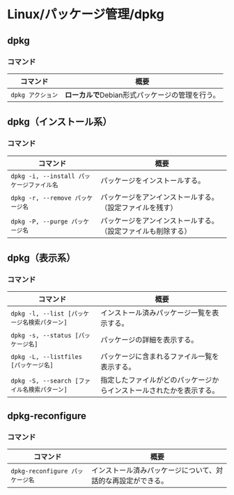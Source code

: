 # Linux/パッケージ管理/dpkg

## dpkg

### コマンド

|コマンド|概要|
|---|---|
|`dpkg アクション`|**ローカルで**Debian形式パッケージの管理を行う。|

## dpkg（インストール系）

### コマンド

| コマンド                           | 概要                                                         |
| ------------------------------------ | ------------------------------------------------------------ |
| `dpkg -i, --install パッケージファイル名` | パッケージをインストールする。                               |
| `dpkg -r, --remove パッケージ名`          | パッケージをアンインストールする。（設定ファイルを残す）     |
| `dpkg -P, --purge パッケージ名`           | パッケージをアンインストールする。（設定ファイルも削除する） |

## dpkg（表示系）

### コマンド

| コマンド                              | 概要                                                         |
| --------------------------------------- | ------------------------------------------------------------ |
| `dpkg -l, --list [パッケージ名検索パターン]` | インストール済みパッケージ一覧を表示する。                   |
| `dpkg -s, --status [パッケージ名]`           | パッケージの詳細を表示する。                                 |
| `dpkg -L, --listfiles [パッケージ名]`        | パッケージに含まれるファイル一覧を表示する。                 |
| `dpkg -S, --search [ファイル名検索パターン]` | 指定したファイルがどのパッケージからインストールされたかを表示する。 |

## dpkg-reconfigure

### コマンド

|コマンド|概要|
|---|---|
|`dpkg-reconfigure パッケージ名`|インストール済みパッケージについて、対話的な再設定ができる。|
